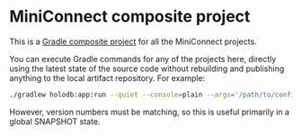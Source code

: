 # MiniConnect composite project

This is a [Gradle composite project](https://docs.gradle.org/current/userguide/composite_builds.html) for all the MiniConnect projects.

You can execute Gradle commands for any of the projects here,
directly using the latest state of the source code
without rebuilding and publishing anything to the local artifact repository.
For example:

```bash
./gradlew holodb:app:run --quiet --console=plain --args='/path/to/config.yaml'
```

However, version numbers must be matching,
so this is useful primarily in a global SNAPSHOT state.
